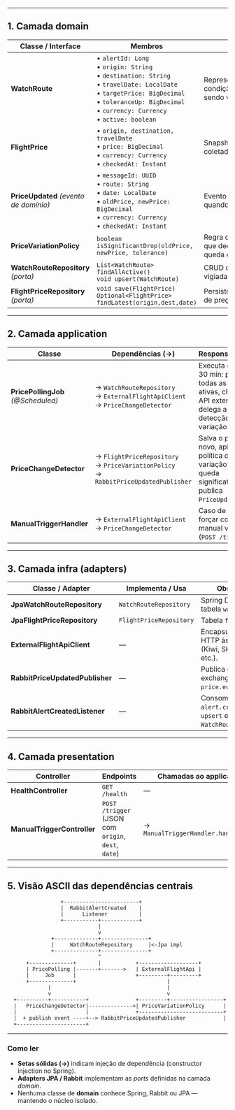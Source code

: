 
---

## 1. Camada **domain**

| Classe / Interface                     | Membros                                                                                                                                                                                                                      | Papel                                                    |
| -------------------------------------- | ---------------------------------------------------------------------------------------------------------------------------------------------------------------------------------------------------------------------------- | -------------------------------------------------------- |
| **WatchRoute**                         | • `alertId: Long`  <br>• `origin: String`  <br>• `destination: String`  <br>• `travelDate: LocalDate`  <br>• `targetPrice: BigDecimal`  <br>• `toleranceUp: BigDecimal`  <br>• `currency: Currency`  <br>• `active: boolean` | Representa a rota e a condição que estão sendo vigiadas. |
| **FlightPrice**                        | • `origin, destination, travelDate`  <br>• `price: BigDecimal`  <br>• `currency: Currency`  <br>• `checkedAt: Instant`                                                                                                       | Snapshot do preço coletado.                              |
| **PriceUpdated** *(evento de domínio)* | • `messageId: UUID`  <br>• `route: String`  <br>• `date: LocalDate`  <br>• `oldPrice, newPrice: BigDecimal`  <br>• `currency: Currency`  <br>• `checkedAt: Instant`                                                          | Evento publicado quando o preço cai.                     |
| **PriceVariationPolicy**               | `boolean isSignificantDrop(oldPrice, newPrice, tolerance)`                                                                                                                                                                   | Regra de negócio que decide se a queda é relevante.      |
| **WatchRouteRepository** *(porta)*     | `List<WatchRoute> findAllActive()`  <br>`void upsert(WatchRoute)`                                                                                                                                                            | CRUD da rota vigiada.                                    |
| **FlightPriceRepository** *(porta)*    | `void save(FlightPrice)`  <br>`Optional<FlightPrice> findLatest(origin,dest,date)`                                                                                                                                           | Persistência/histórico de preços.                        |

---

## 2. Camada **application**

| Classe                             | Dependências (→)                                                                             | Responsabilidade                                                                                          |
| ---------------------------------- | -------------------------------------------------------------------------------------------- | --------------------------------------------------------------------------------------------------------- |
| **PricePollingJob** *(@Scheduled)* | → `WatchRouteRepository`  <br>→ `ExternalFlightApiClient`  <br>→ `PriceChangeDetector`       | Executa de 30 em 30 min: pega todas as rotas ativas, chama a API externa e delega a detecção de variação. |
| **PriceChangeDetector**            | → `FlightPriceRepository`  <br>→ `PriceVariationPolicy`  <br>→ `RabbitPriceUpdatedPublisher` | Salva o preço novo, aplica a política de variação e, se for queda significativa, publica `PriceUpdated`.  |
| **ManualTriggerHandler**           | → `ExternalFlightApiClient`  <br>→ `PriceChangeDetector`                                     | Caso de uso para forçar coleta manual via REST (`POST /trigger`).                                         |

---

## 3. Camada **infra** (adapters)

| Classe / Adapter                | Implementa / Usa        | Observação                                                       |
| ------------------------------- | ----------------------- | ---------------------------------------------------------------- |
| **JpaWatchRouteRepository**     | `WatchRouteRepository`  | Spring Data JPA + tabela `watch_route`.                          |
| **JpaFlightPriceRepository**    | `FlightPriceRepository` | Tabela `flight_price`.                                           |
| **ExternalFlightApiClient**     | —                       | Encapsula chamadas HTTP às APIs de voo (Kiwi, Skyscanner etc.).  |
| **RabbitPriceUpdatedPublisher** | —                       | Publica evento na exchange `price.events`.                       |
| **RabbitAlertCreatedListener**  | —                       | Consome `alert.created`, faz `upsert` em `WatchRouteRepository`. |

---

## 4. Camada **presentation**

| Controller                  | Endpoints                                           | Chamadas ao application              |
| --------------------------- | --------------------------------------------------- | ------------------------------------ |
| **HealthController**        | `GET /health`                                       | —                                    |
| **ManualTriggerController** | `POST /trigger` (JSON com `origin`, `dest`, `date`) | → `ManualTriggerHandler.handle(...)` |

---

## 5. Visão ASCII das dependências centrais

```
                 +------------------------+
                 |  RabbitAlertCreated    |
                 |      Listener          |
                 +-----------+------------+
                             |
                             v
              +--------------+---------------+
              |     WatchRouteRepository     |<-Jpa impl
              +--------------+---------------+
                             ^
      +--------------+       |           +-------------------+
      | PricePolling |-------+------->   | ExternalFlightApi |
      |     Job      |                   +---------+---------+
      +--------------+                             |
             |                                     |
             v                                     v
  +----------+-----------+               +---------+-----------------+
  |   PriceChangeDetector|-------------->| PriceVariationPolicy      |
  |                      |               +---------------------------+
  |  + publish event ----+--> RabbitPriceUpdatedPublisher            |
  +----------------------+
```

---

### Como ler

* **Setas sólidas (→)** indicam injeção de dependência (constructor injection no Spring).
* **Adapters JPA / Rabbit** implementam as *ports* definidas na camada *domain*.
* Nenhuma classe de **domain** conhece Spring, Rabbit ou JPA — mantendo o núcleo isolado.

